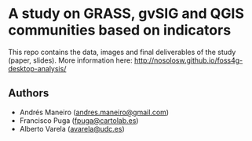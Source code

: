 # A study on GRASS, gvSIG and QGIS communities based on indicators

This repo contains the data, images and final deliverables of the study (paper, slides). More information here:
http://nosolosw.github.io/foss4g-desktop-analysis/

## Authors

* Andrés Maneiro (andres.maneiro@gmail.com)
* Francisco Puga (fpuga@cartolab.es)
* Alberto Varela (avarela@udc.es)
